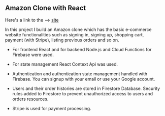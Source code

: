 ## Amazon Clone with React

Here's a link to the --> [site](https://clone-2b9d7.web.app/)

In this project I build an Amazon clone which has the basic e-commerce website functionalities such as signing in, signing up, shopping cart, payment (with Stripe), listing previous orders and so on.


- For frontend React and for backend Node.js and Cloud Functions for Firebase were used.

- For state management React Context Api was used.

- Authentication and authentication state management handled with Firebase. You can signup with your email or use your Google account.

- Users and their order histories are stored in Firestore Database. Security rules added to Firestore to prevent unauthorized access to users and orders resources.

- Stripe is used for payment processing.
